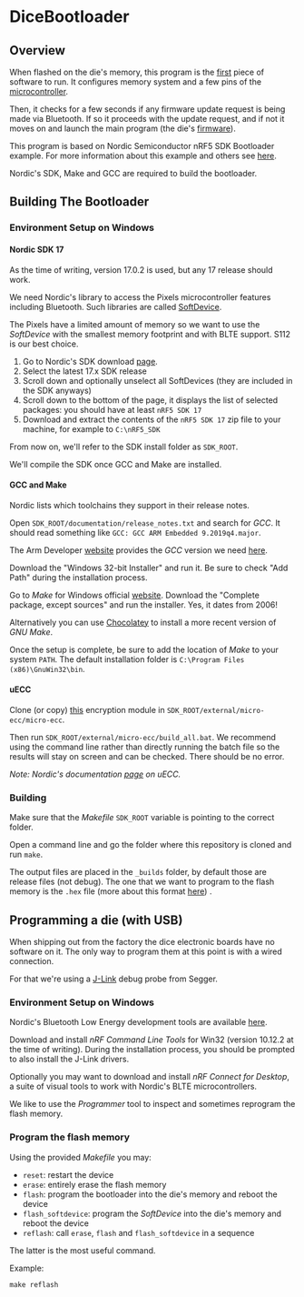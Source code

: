 # DiceBootloader

## Overview

When flashed on the die's memory, this program is the [first](https://en.wikipedia.org/wiki/Bootloader) piece of software to run.
It configures memory system and a few pins of the [microcontroller](https://en.wikipedia.org/wiki/Microcontroller).

Then, it checks for a few seconds if any firmware update request is being made via Bluetooth. If so it proceeds with the update request, and if not it moves on and launch the main program (the die's [firmware](https://github.com/GameWithPixels/DiceFirmware)).

This program is based on Nordic Semiconductor nRF5 SDK Bootloader example. For more information about this example and others see [here](https://infocenter.nordicsemi.com/topic/sdk_nrf5_v17.0.2/libbootloadermodules.html).

Nordic's SDK, Make and GCC are required to build the bootloader.

## Building The Bootloader

### Environment Setup on Windows

#### Nordic SDK 17

As the time of writing, version 17.0.2 is used, but any 17 release should work.

We need Nordic's library to access the Pixels microcontroller features including Bluetooth.
Such libraries are called [SoftDevice](https://infocenter.nordicsemi.com/topic/ug_gsg_ses/UG/gsg/softdevices.html).

The Pixels have a limited amount of memory so we want to use the _SoftDevice_ with the smallest memory footprint and with BLTE support. S112 is our best choice.

1. Go to Nordic's SDK download [page](https://www.nordicsemi.com/Products/Development-software/nRF5-SDK/Download#infotabs).
2. Select the latest 17.x SDK release
3. Scroll down and optionally unselect all SoftDevices (they are included in the SDK anyways)
4. Scroll down to the bottom of the page, it displays the list of selected packages: you should have at least `nRF5 SDK 17`
5. Download and extract the contents of the `nRF5 SDK 17` zip file to your machine, for example to `C:\nRF5_SDK`

From now on, we'll refer to the SDK install folder as `SDK_ROOT`.

We'll compile the SDK once GCC and Make are installed.

#### GCC and Make

Nordic lists which toolchains they support in their release notes.

Open `SDK_ROOT/documentation/release_notes.txt` and search for _GCC_. It should read something like `GCC: GCC ARM Embedded 9.2019q4.major`.

The Arm Developer [website](https://developer.arm.com) provides the _GCC_ version we need [here](https://developer.arm.com/tools-and-software/open-source-software/developer-tools/gnu-toolchain/gnu-rm/downloads/9-2019-q4-major).

Download the "Windows 32-bit Installer" and run it. Be sure to check "Add Path" during the installation process.

Go to _Make_ for Windows official [website](http://gnuwin32.sourceforge.net/packages/make.htm#download).
Download the "Complete package, except sources" and run the installer. Yes, it dates from 2006!

Alternatively you can use [Chocolatey](https://community.chocolatey.org/packages/make) to install a more recent version of _GNU Make_.

Once the setup is complete, be sure to add the location of _Make_ to your system `PATH`. The default installation folder is `C:\Program Files (x86)\GnuWin32\bin`.

#### uECC

Clone (or copy) [this](https://github.com/kmackay/micro-ecc) encryption module in `SDK_ROOT/external/micro-ecc/micro-ecc`.

Then run `SDK_ROOT/external/micro-ecc/build_all.bat`.
We recommend using the command line rather than directly running the batch file so the results will stay on screen and can be checked. There should be no error.

_Note: Nordic's documentation [page](https://infocenter.nordicsemi.com/topic/com.nordic.infocenter.sdk5.v15.0.0/lib_crypto_backend_micro_ecc.html) on uECC._

### Building

Make sure that the _Makefile_ `SDK_ROOT` variable is pointing to the correct folder.

Open a command line and go the folder where this repository is cloned and run `make`.

The output files are placed in the `_builds` folder, by default those are release files (not debug).
The one that we want to program to the flash memory is the `.hex` file (more about this format [here](https://en.wikipedia.org/wiki/Intel_HEX)) .

## Programming a die (with USB)

When shipping out from the factory the dice electronic boards have no software on it.
The only way to program them at this point is with a wired connection.

For that we're using a [J-Link](https://www.segger.com/products/debug-probes/j-link/models/j-link-plus/) debug probe from Segger.

### Environment Setup on Windows

Nordic's Bluetooth Low Energy development tools are available [here](https://www.nordicsemi.com/Products/Bluetooth-Low-Energy/Development-tools#infotabs).

Download and install _nRF Command Line Tools_ for Win32 (version 10.12.2 at the time of writing).
During the installation process, you should be prompted to also install the J-Link drivers.

Optionally you may want to download and install _nRF Connect for Desktop_, a suite of visual tools to work with Nordic's BLTE microcontrollers.

We like to use the _Programmer_ tool to inspect and sometimes reprogram the flash memory.

### Program the flash memory

Using the provided _Makefile_ you may:

* `reset`: restart the device
* `erase`: entirely erase the flash memory
* `flash`: program the bootloader into the die's memory and reboot the device
* `flash_softdevice`: program the _SoftDevice_ into the die's memory and reboot the device
* `reflash`: call `erase`, `flash` and `flash_softdevice` in a sequence

The latter is the most useful command.

Example:
```
make reflash
```
